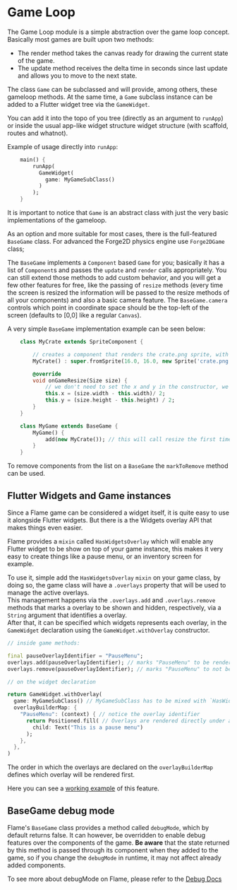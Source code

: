 # Game Loop

The Game Loop module is a simple abstraction over the game loop concept. Basically most games are built upon two methods:

* The render method takes the canvas ready for drawing the current state of the game.
* The update method receives the delta time in seconds since last update and allows you to move to the next state.

The class `Game` can be subclassed and will provide, among others, these gameloop methods.
At the same time, a `Game` subclass instance can be added to a Flutter widget tree via the `GameWidget`.

You can add it into the topo of you tree (directly as an argument to `runApp`) or inside the usual app-like widget structure widget structure (with scaffold, routes and whatnot).

Example of usage directly into `runApp`:

```dart
    main() {
        runApp(
          GameWidget(
            game: MyGameSubClass()
          )
        );
    }
```

It is important to notice that `Game` is an abstract class with just the very basic implementations of the gameloop.

As an option and more suitable for most cases, there is the full-featured `BaseGame` class. For advanced the Forge2D physics engine use `Forge2DGame` class;

The `BaseGame` implements a `Component` based `Game` for you; basically it has a list of `Component`s and passes the `update` and `render` calls appropriately. You can still extend those methods to add custom behavior, and you will get a few other features for free, like the passing of `resize` methods (every time the screen is resized the information will be passed to the resize methods of all your components) and also a basic camera feature. The `BaseGame.camera` controls which point in coordinate space should be the top-left of the screen (defaults to [0,0] like a regular `Canvas`).

A very simple `BaseGame` implementation example can be seen below:

```dart
    class MyCrate extends SpriteComponent {

        // creates a component that renders the crate.png sprite, with size 16 x 16
        MyCrate() : super.fromSprite(16.0, 16.0, new Sprite('crate.png'));

        @override
        void onGameResize(Size size) {
            // we don't need to set the x and y in the constructor, we can set then here
            this.x = (size.width - this.width)/ 2;
            this.y = (size.height - this.height) / 2;
        }
    }

    class MyGame extends BaseGame {
        MyGame() {
            add(new MyCrate()); // this will call resize the first time as well
        }
    }
```

To remove components from the list on a `BaseGame` the `markToRemove` method can be used.

## Flutter Widgets and Game instances

Since a Flame game can be considered a widget itself, it is quite easy to use it alongside Flutter widgets. But there is a the Widgets overlay API that makes things even easier.

Flame provides a `mixin` called `HasWidgetsOverlay` which will enable any Flutter widget to be show on top of your game instance, this makes it very easy to create things like a pause menu, or an inventory screen for example.

To use it, simple add the `HasWidgetsOverlay` `mixin` on your game class, by doing so, the game class will have a `.overlays` property that will be used to manage the active overlays.  
This management happens via the `.overlays.add` and `.overlays.remove` methods that marks a overlay to be shown and hidden, respectively, via a `String` argument that identifies a overlay.  
After that, it can be specified which widgets represents each overlay, in the `GameWidget` declaration using the `GameWidget.withOverlay` constructor.

```dart
// inside game methods:

final pauseOverlayIdentifier = "PauseMenu";
overlays.add(pauseOverlayIdentifier); // marks "PauseMenu" to be renderable.
overlays.remove(pauseOverlayIdentifier); // marks "PauseMenu" to not be renderable.
```

```dart
// on the widget declaration

return GameWidget.withOverlay(
  game: MyGameSubClass() // MyGameSubClass has to be mixed with `HasWidgetsOverlay` 
  overlayBuilderMap: {
    "PauseMenu": (context) { // notice the overlay identifier
      return Positioned.fill( // Overlays are rendered directly under a stack, so Positioned are eligible
        child: Text("This is a pause menu")
      );
    },
  },
)
```

The order in which the overlays are declared on the `overlayBuilderMap` defines which overlay will be rendered first.

Here you can see a [working example](/doc/examples/with_widgets_overlay) of this feature.

## BaseGame debug mode

Flame's `BaseGame` class provides a method called `debugMode`, which by default returns false. It can however, be overridden to enable debug features over the components of the game. __Be aware__ that the state returned by this method is passed through its component when they added to the game, so if you change the `debugMode` in runtime, it may not affect already added components.

To see more about debugMode on Flame, please refer to the [Debug Docs](/doc/debug.md)

